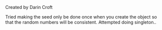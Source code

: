 Created by Darin Croft

Tried making the seed only be done once when you create the object so that the random numbers will be consistent. Attempted doing singleton..
